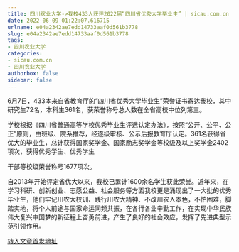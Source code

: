 ```yaml
---
title: 四川农业大学->我校433人获评2022届“四川省优秀大学毕业生” | sicau.com.cn
date: 2022-06-09 01:22:07.616715
urlname: e04a2342ae7edd14733aaf0d561b3778
slug: e04a2342ae7edd14733aaf0d561b3778
tags: 
- 四川农业大学
categories:
- sicau.com.cn
- 四川农业大学
authorbox: false
sidebar: false
---
```

6月7日，433本来自省教育厅的“四川省优秀大学毕业生”荣誉证书寄达我校，其中研究生72名，本科生361名，获荣誉称号总人数在全省高校中位列第三。

学校根据《四川省普通高等学校优秀毕业生评选认定办法》，按照“公开、公平、公正”原则，由班级、院系推荐，经逐级审核、公示后报教育厅认定。361名获得省优大的毕业生，总计获得国家奖学金、国家励志奖学金等校级及以上奖学金2402项次，获得优秀学生、优秀学生
<!--more-->
干部等校级荣誉称号1677项次。

自2013年开始评定省优大以来，我校已累计1600余名学生获此荣誉。近年来，在学习科研、创新创业、志愿公益、社会服务等方面我校更是涌现出了一大批的优秀毕业生，他们牢记川农大校训、践行川农大精神、不改川农人本色，不怕困难，脚踏实地，将个人前途与国家命运同频共振，在各行各业辛勤工作，在实现中华民族伟大复兴中国梦的新征程上奋勇前进，产生了良好的社会效应，发挥了先进典型示范引领作用。



[转入文章首发地址](https://news.sicau.edu.cn/info/1078/68216.htm)